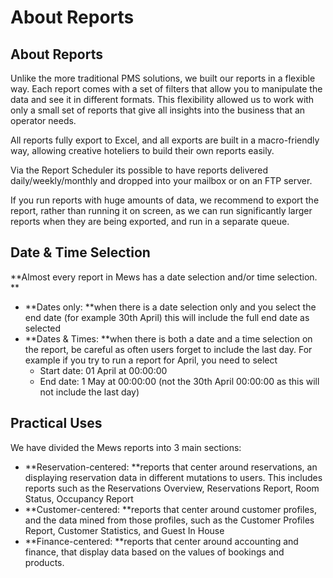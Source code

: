 # About Reports

## About Reports

Unlike the more traditional PMS solutions, we built our reports in a flexible way. Each report comes with a set of filters that allow you to manipulate the data and see it in different formats. This flexibility allowed us to work with only a small set of reports that give all insights into the business that an operator needs.

All reports fully export to Excel, and all exports are built in a macro-friendly way, allowing creative hoteliers to build their own reports easily.

Via the Report Scheduler its possible to have reports delivered daily/weekly/monthly and dropped into your mailbox or on an FTP server.

If you run reports with huge amounts of data, we recommend to export the report, rather than running it on screen, as we can run significantly larger reports when they are being exported, and run in a separate queue.

## **Date & Time Selection**

**Almost every report in Mews has a date selection and/or time selection. **

* **Dates only: **when there is a date selection only and you select the end date \(for example 30th April\) this will include the full end date as selected 
* **Dates & Times: **when there is both a date and a time selection on the report, be careful as often users forget to include the last day. For example if you try to run a report for April, you need to select
  * Start date: 01 April at 00:00:00
  * End date: 1 May at 00:00:00 \(not the 30th April 00:00:00 as this will not include the last day\)

## Practical Uses

We have divided the Mews reports into 3 main sections:

* **Reservation-centered: **reports that center around reservations, an displaying reservation data in different mutations to users. This includes reports such as the Reservations Overview, Reservations Report, Room Status, Occupancy Report
* **Customer-centered: **reports that center around customer profiles, and the data mined from those profiles, such as the Customer Profiles Report, Customer Statistics, and Guest In House
* **Finance-centered: **reports that center around accounting and finance, that display data based on the values of bookings and products.

